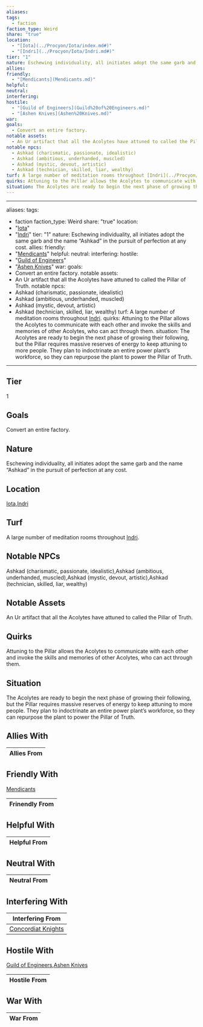 ```yaml
---
aliases: 
tags:
  - faction
faction_type: Weird
share: "true"
location:
  - "[Iota](../Procyon/Iota/index.md#)"
  - "[Indri](../Procyon/Iota/Indri.md#)"
tier: "1"
nature: Eschewing individuality, all initiates adopt the same garb and the name “Ashkad” in the pursuit of perfection at any cost.
allies: 
friendly:
  - "[Mendicants](Mendicants.md)"
helpful: 
neutral: 
interfering: 
hostile:
  - "[Guild of Engineers](Guild%20of%20Engineers.md)"
  - "[Ashen Knives](Ashen%20Knives.md)"
war: 
goals:
  - Convert an entire factory.
notable assets:
  - An Ur artifact that all the Acolytes have attuned to called the Pillar of Truth.
notable npcs:
  - Ashkad (charismatic, passionate, idealistic)
  - Ashkad (ambitious, underhanded, muscled)
  - Ashkad (mystic, devout, artistic)
  - Ashkad (technician, skilled, liar, wealthy)
turf: A large number of meditation rooms throughout [Indri](../Procyon/Iota/Indri.md#).
quirks: Attuning to the Pillar allows the Acolytes to communicate with each other and invoke the skills and memories of other Acolytes, who can act through them.
situation: The Acolytes are ready to begin the next phase of growing their following, but the Pillar requires massive reserves of energy to keep attuning to more people. They plan to indoctrinate an entire power plant’s workforce, so they can repurpose the plant to power the Pillar of Truth.
---
```

---
aliases:
tags:
  - faction
faction_type: Weird
share: "true"
location:
  - "[Iota](../Procyon/Iota/index.md#)"
  - "[Indri](../Procyon/Iota/Indri.md#)"
tier: "1"
nature: Eschewing individuality, all initiates adopt the same garb and the name “Ashkad” in the pursuit of perfection at any cost.
allies:
friendly:
  - "[Mendicants](Mendicants.md)"
helpful:
neutral:
interfering:
hostile:
  - "[Guild of Engineers](Guild%20of%20Engineers.md)"
  - "[Ashen Knives](Ashen%20Knives.md)"
war:
goals:
  - Convert an entire factory.
notable assets:
  - An Ur artifact that all the Acolytes have attuned to called the Pillar of Truth.
notable npcs:
  - Ashkad (charismatic, passionate, idealistic)
  - Ashkad (ambitious, underhanded, muscled)
  - Ashkad (mystic, devout, artistic)
  - Ashkad (technician, skilled, liar, wealthy)
turf: A large number of meditation rooms throughout [Indri](../Procyon/Iota/Indri.md#).
quirks: Attuning to the Pillar allows the Acolytes to communicate with each other and invoke the skills and memories of other Acolytes, who can act through them.
situation: The Acolytes are ready to begin the next phase of growing their following, but the Pillar requires massive reserves of energy to keep attuning to more people. They plan to indoctrinate an entire power plant’s workforce, so they can repurpose the plant to power the Pillar of Truth.
---
## Tier

1

## Goals

Convert an entire factory.

## Nature

Eschewing individuality, all initiates adopt the same garb and the name “Ashkad” in the pursuit of perfection at any cost.

## Location

[Iota](../Procyon/Iota/index.md.md#.md#),[Indri](../Procyon/Iota/Indri.md.md#.md#.md#.md#)

## Turf

A large number of meditation rooms throughout [Indri](Procyon/Iota/Indri.md).

## Notable NPCs

Ashkad (charismatic, passionate, idealistic),Ashkad (ambitious, underhanded, muscled),Ashkad (mystic, devout, artistic),Ashkad (technician, skilled, liar, wealthy)

## Notable Assets

An Ur artifact that all the Acolytes have attuned to called the Pillar of Truth.

## Quirks

Attuning to the Pillar allows the Acolytes to communicate with each other and invoke the skills and memories of other Acolytes, who can act through them.

## Situation

The Acolytes are ready to begin the next phase of growing their following, but the Pillar requires massive reserves of energy to keep attuning to more people. They plan to indoctrinate an entire power plant’s workforce, so they can repurpose the plant to power the Pillar of Truth.

## Allies With



| Allies From |
| ----------- |


## Friendly With

[Mendicants](./Mendicants.md)

| Frinendly From |
| -------------- |


## Helpful With



| Helpful From |
| ------------ |


## Neutral With




| Neutral From |
| ------------ |



## Interfering With




| Interfering From                                       |
| ------------------------------------------------------ |
| [Concordiat Knights](./Concordiat%20Knights.md) |



## Hostile With

[Guild of Engineers](./Guild%20of%20Engineers.md),[Ashen Knives](./Ashen%20Knives.md)


| Hostile From |
| ------------ |



## War With



| War From |
| -------- |

